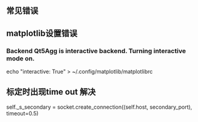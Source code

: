 ## 常见错误

## matplotlib设置错误

###  Backend Qt5Agg is interactive backend. Turning interactive mode on.



echo "interactive: True" > ~/.config/matplotlib/matplotlibrc


## 标定时出现time out 解决 
self._s_secondary = socket.create_connection((self.host, secondary_port),       timeout=0.5)
